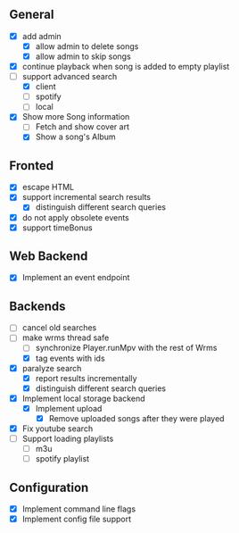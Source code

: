 ## General

- [X] add admin
  - [X] allow admin to delete songs
  - [X] allow admin to skip songs
- [X] continue playback when song is added to empty playlist
- [ ] support advanced search
  - [X] client
  - [ ] spotify
  - [ ] local
- [X] Show more Song information
  - [ ] Fetch and show cover art
  - [X] Show a song's Album

## Fronted

- [X] escape HTML 
- [X] support incremental search results
  - [X] distinguish different search queries
- [X] do not apply obsolete events
- [X] support timeBonus

## Web Backend

- [X] Implement an event endpoint

## Backends

- [ ] cancel old searches
- [ ] make wrms thread safe
  - [ ] synchronize Player.runMpv with the rest of Wrms
  - [X] tag events with ids
- [X] paralyze search
  - [X] report results incrementally
  - [X] distinguish different search queries
- [X] Implement local storage backend
  - [X] Implement upload
    - [X] Remove uploaded songs after they were played
- [X] Fix youtube search
- [ ] Support loading playlists
  - [ ] m3u
  - [ ] spotify playlist

## Configuration

- [X] Implement command line flags
- [X] Implement config file support
